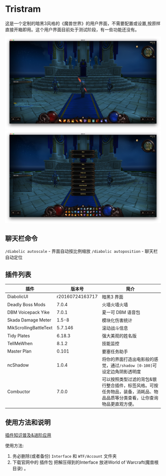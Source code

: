 Tristram
====

这是一个定制的暗黑3风格的《魔兽世界》的用户界面，不需要配置或设置,按原样直接开箱即用。这个用户界面目前处于测试阶段，有一些功能还没有。

![screenshot-1](https://raw.githubusercontent.com/YellowDi/Tristram/master/screenshot-1.png)
![screenshot-2](https://raw.githubusercontent.com/YellowDi/Tristram/master/screenshot-2.png)

## 聊天栏命令

`/diabolic autoscale` - 界面自动按比例缩放
`/diabolic autoposition` - 聊天栏自动定位



## 插件列表

插件|版本号|简介
-------|-------|-------
DiabolicUI|r20160724163717|暗黑3 界面
Deadly Boss Mods|7.0.4|火墙火墙火墙
DBM Voicepack Yike|7.0.1|夏一可 DBM 语音包
Skada Damage Meter|1.5-8|模块化伤害统计
MikScrollingBattleText| 5.7.146|滚动战斗信息
Tidy Plates|6.18.3|强大美观的姓名版
TellMeWhen|8.1.2|技能监控
Master Plan|0.101|要塞任务助手
ncShadow|1.0.4|将你的界面打造出电影般的感觉，通过`/shadow [0-100]`可设定边角阴影透明度
Combuctor|7.0.0|可以按照类型过滤的背包&银行整合插件，标签风格。可按任务物品，装备，消耗品、物品品质等分类查看，让你查询物品更直观方便。

## 使用方法和说明

[插件知识普及&进阶应用](http://bbs.ngacn.cc/read.php?tid=4617462)

使用方法:

1. 务必删除(或者备份) `Interface` 和 `WTF/Account` 文件夹
2. 下载官网中的 插件包 把解压得到的Interface 放进World of Warcraft(魔兽根目录) 。



